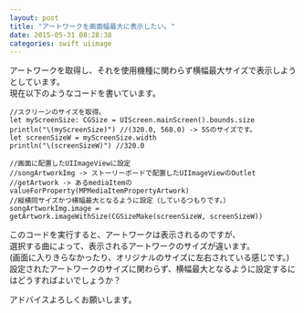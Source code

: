 ```yaml
---
layout: post
title: "アートワークを画面幅最大に表示したい。"
date: 2015-05-31 08:28:38
categories: swift uiimage
---
```

<p>アートワークを取得し、それを使用機種に関わらず横幅最大サイズで表示しようとしています。<br>
現在以下のようなコードを書いています。</p>

<pre><code>//スクリーンのサイズを取得。
let myScreenSize: CGSize = UIScreen.mainScreen().bounds.size
println("\(myScreenSize)") //(320.0, 568.0) -&gt; 5Sのサイズです。
let screenSizeW = myScreenSize.width
println("\(screenSizeW)") //320.0

//画面に配置したUIImageViewに設定
//songArtworkImg -&gt; ストーリーボードで配置したUIImageViewのOutlet
//getArtwork -&gt; あるmediaItemのvalueForProperty(MPMediaItemPropertyArtwork)
//縦横同サイズかつ横幅最大となるように設定（しているつもりです。）
songArtworkImg.image = getArtwork.imageWithSize(CGSizeMake(screenSizeW, screenSizeW))
</code></pre>

<p>このコードを実行すると、アートワークは表示されるのですが、<br>
選択する曲によって、表示されるアートワークのサイズが違います。<br>
(画面に入りきらなかったり、オリジナルのサイズに左右されている感じです。)<br>
設定されたアートワークのサイズに関わらず、横幅最大となるように設定するにはどうすればよいでしょうか？</p>

<p>アドバイスよろしくお願いします。</p>
